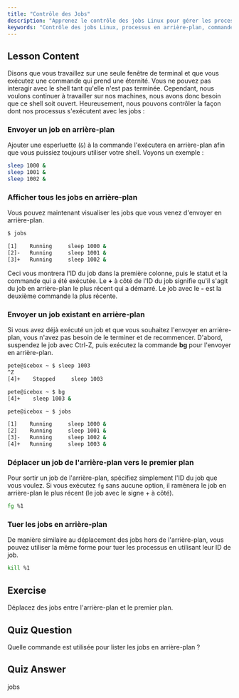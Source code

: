 ```yaml
---
title: "Contrôle des Jobs"
description: "Apprenez le contrôle des jobs Linux pour gérer les processus en arrière-plan. Comprenez les commandes 'jobs', 'bg', 'fg' et 'kill' pour une utilisation efficace du shell. Commencez votre parcours Linux !"
keywords: "Contrôle des jobs Linux, processus en arrière-plan, commande jobs, commande bg, commande fg, commande kill, tutoriel Linux, Linux pour débutants"
---
```


## Lesson Content

Disons que vous travaillez sur une seule fenêtre de terminal et que vous exécutez une commande qui prend une éternité. Vous ne pouvez pas interagir avec le shell tant qu'elle n'est pas terminée. Cependant, nous voulons continuer à travailler sur nos machines, nous avons donc besoin que ce shell soit ouvert. Heureusement, nous pouvons contrôler la façon dont nos processus s'exécutent avec les jobs :

### Envoyer un job en arrière-plan

Ajouter une esperluette (`&`) à la commande l'exécutera en arrière-plan afin que vous puissiez toujours utiliser votre shell. Voyons un exemple :

```bash
sleep 1000 &
sleep 1001 &
sleep 1002 &
```

### Afficher tous les jobs en arrière-plan

Vous pouvez maintenant visualiser les jobs que vous venez d'envoyer en arrière-plan.

```bash
$ jobs

[1]    Running     sleep 1000 &
[2]-   Running     sleep 1001 &
[3]+   Running     sleep 1002 &
```

Ceci vous montrera l'ID du job dans la première colonne, puis le statut et la commande qui a été exécutée. Le **+** à côté de l'ID du job signifie qu'il s'agit du job en arrière-plan le plus récent qui a démarré. Le job avec le **-** est la deuxième commande la plus récente.

### Envoyer un job existant en arrière-plan

Si vous avez déjà exécuté un job et que vous souhaitez l'envoyer en arrière-plan, vous n'avez pas besoin de le terminer et de recommencer. D'abord, suspendez le job avec Ctrl-Z, puis exécutez la commande **bg** pour l'envoyer en arrière-plan.

```bash
pete@icebox ~ $ sleep 1003
^Z
[4]+    Stopped     sleep 1003

pete@icebox ~ $ bg
[4]+    sleep 1003 &

pete@icebox ~ $ jobs

[1]    Running     sleep 1000 &
[2]    Running     sleep 1001 &
[3]-   Running     sleep 1002 &
[4]+   Running     sleep 1003 &
```

### Déplacer un job de l'arrière-plan vers le premier plan

Pour sortir un job de l'arrière-plan, spécifiez simplement l'ID du job que vous voulez. Si vous exécutez `fg` sans aucune option, il ramènera le job en arrière-plan le plus récent (le job avec le signe + à côté).

```bash
fg %1
```

### Tuer les jobs en arrière-plan

De manière similaire au déplacement des jobs hors de l'arrière-plan, vous pouvez utiliser la même forme pour tuer les processus en utilisant leur ID de job.

```bash
kill %1
```

## Exercise

Déplacez des jobs entre l'arrière-plan et le premier plan.

## Quiz Question

Quelle commande est utilisée pour lister les jobs en arrière-plan ?

## Quiz Answer

jobs
